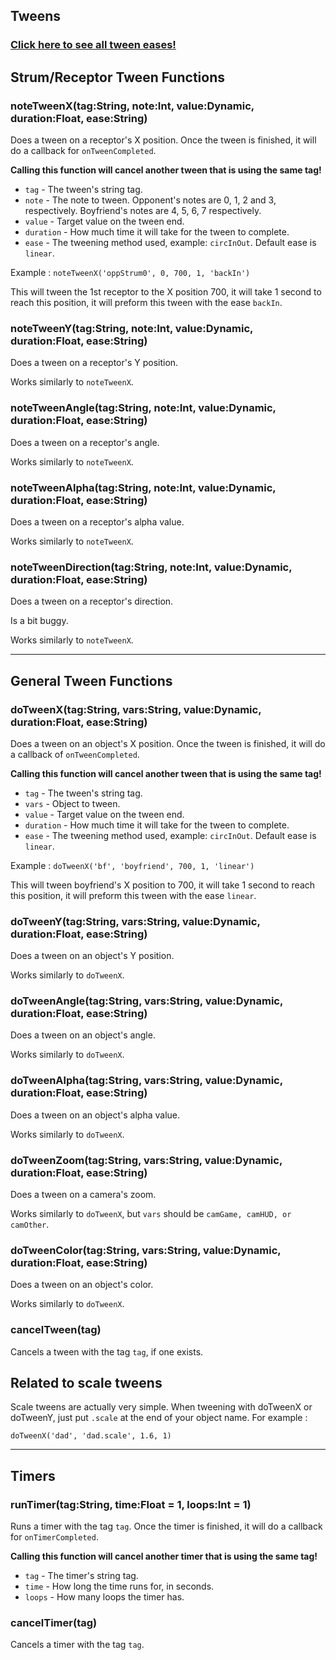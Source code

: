 ## Tweens
### [Click here to see all tween eases!](https://api.haxeflixel.com/flixel/tweens/FlxEase.html)
## Strum/Receptor Tween Functions

### noteTweenX(tag:String, note:Int, value:Dynamic, duration:Float, ease:String)
Does a tween on a receptor's X position. Once the tween is finished, it will do a callback for `onTweenCompleted`.

**Calling this function will cancel another tween that is using the same tag!**

* `tag` - The tween's string tag.
* `note` - The note to tween. Opponent's notes are 0, 1, 2 and 3, respectively. Boyfriend's notes are 4, 5, 6, 7 respectively.
* `value` - Target value on the tween end.
* `duration` - How much time it will take for the tween to complete.
* `ease` - The tweening method used, example: `circInOut`. Default ease is `linear`.

Example : `noteTweenX('oppStrum0', 0, 700, 1, 'backIn')`

This will tween the 1st receptor to the X position 700, it will take 1 second to reach this position, it will preform this tween with the ease `backIn`.

### noteTweenY(tag:String, note:Int, value:Dynamic, duration:Float, ease:String)
Does a tween on a receptor's Y position.

Works similarly to `noteTweenX`.

### noteTweenAngle(tag:String, note:Int, value:Dynamic, duration:Float, ease:String)
Does a tween on a receptor's angle.

Works similarly to `noteTweenX`.

### noteTweenAlpha(tag:String, note:Int, value:Dynamic, duration:Float, ease:String)
Does a tween on a receptor's alpha value.

Works similarly to `noteTweenX`.

### noteTweenDirection(tag:String, note:Int, value:Dynamic, duration:Float, ease:String)
Does a tween on a receptor's direction.

Is a bit buggy.

Works similarly to `noteTweenX`.
***
## General Tween Functions
### doTweenX(tag:String, vars:String, value:Dynamic, duration:Float, ease:String)
Does a tween on an object's X position. Once the tween is finished, it will do a callback of `onTweenCompleted`.

**Calling this function will cancel another tween that is using the same tag!**

* `tag` - The tween's string tag.
* `vars` - Object to tween.
* `value` - Target value on the tween end.
* `duration` - How much time it will take for the tween to complete.
* `ease` - The tweening method used, example: `circInOut`. Default ease is `linear`.

Example : `doTweenX('bf', 'boyfriend', 700, 1, 'linear')`

This will tween boyfriend's X position to 700, it will take 1 second to reach this position, it will preform this tween with the ease `linear`.

### doTweenY(tag:String, vars:String, value:Dynamic, duration:Float, ease:String)
Does a tween on an object's Y position.

Works similarly to `doTweenX`.

### doTweenAngle(tag:String, vars:String, value:Dynamic, duration:Float, ease:String)
Does a tween on an object's angle.

Works similarly to `doTweenX`.

### doTweenAlpha(tag:String, vars:String, value:Dynamic, duration:Float, ease:String)
Does a tween on an object's alpha value.

Works similarly to `doTweenX`.

### doTweenZoom(tag:String, vars:String, value:Dynamic, duration:Float, ease:String)
Does a tween on a camera's zoom.

Works similarly to `doTweenX`, but `vars` should be `camGame, camHUD, or camOther`.

### doTweenColor(tag:String, vars:String, value:Dynamic, duration:Float, ease:String)
Does a tween on an object's color.

Works similarly to `doTweenX`.

### cancelTween(tag)
Cancels a tween with the tag `tag`, if one exists.

## Related to scale tweens
Scale tweens are actually very simple. When tweening with doTweenX or doTweenY, just put `.scale` at the end of your object name. For example : 

`doTweenX('dad', 'dad.scale', 1.6, 1)` 
***

## Timers
### runTimer(tag:String, time:Float = 1, loops:Int = 1)
Runs a timer with the tag `tag`. Once the timer is finished, it will do a callback for `onTimerCompleted`.

**Calling this function will cancel another timer that is using the same tag!**

* `tag` - The timer's string tag.
* `time` - How long the time runs for, in seconds.
* `loops` - How many loops the timer has.

### cancelTimer(tag)
Cancels a timer with the tag `tag`.